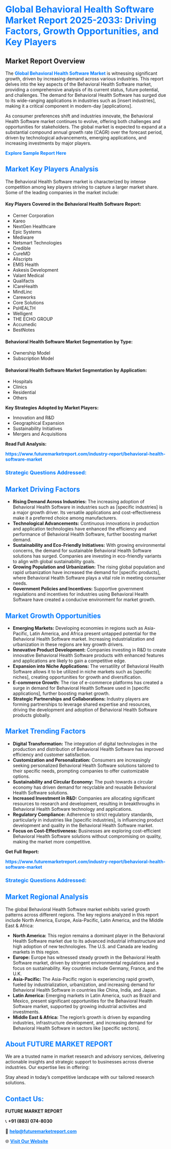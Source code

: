 <h1 style="color: #007BFF;">Global Behavioral Health Software Market Report 2025-2033: Driving Factors, Growth Opportunities, and Key Players</h1>

<section id="overview">
<h2>Market Report Overview</h2>
<p>The <a href="https://www.futuremarketreport.com/industry-report/behavioral-health-software-market" style="color: #007BFF; text-decoration: none;"><strong>Global Behavioral Health Software Market</strong></a> is witnessing significant growth, driven by increasing demand across various industries. This report delves into the key aspects of the Behavioral Health Software market, providing a comprehensive analysis of its current status, future potential, and challenges. The demand for Behavioral Health Software has surged due to its wide-ranging applications in industries such as [insert industries], making it a critical component in modern-day [applications].</p>
<p>As consumer preferences shift and industries innovate, the Behavioral Health Software market continues to evolve, offering both challenges and opportunities for stakeholders. The global market is expected to expand at a substantial compound annual growth rate (CAGR) over the forecast period, driven by technological advancements, emerging applications, and increasing investments by major players.</p>
</section>

<section id="overview">
<p><a href="https://www.futuremarketreport.com/request-sample/reportId=80078" style="color: #007BFF; text-decoration: none;"><strong>Explore Sample Report Here</strong></a></p>
</section>

<section id="key-players">
<h2 style="color: #007BFF;">Market Key Players Analysis</h2>
<p>The Behavioral Health Software market is characterized by intense competition among key players striving to capture a larger market share. Some of the leading companies in the market include:</p>
<h4>Key Players Covered in the Behavioral Health Software Report:</h4>
<ul><li>Cerner Corporation</li><li>Kareo</li><li>NextGen Healthcare</li><li>Epic Systems</li><li>Mediware</li><li>Netsmart Technologies</li><li>Credible</li><li>CureMD</li><li>Allscripts</li><li>EMIS Health</li><li>Askesis Development</li><li>Valant Medical</li><li>Qualifacts</li><li>ICareHealth</li><li>MindLinc</li><li>Careworks</li><li>Core Solutions</li><li>PsHEALTH</li><li>Welligent</li><li>THE ECHO GROUP</li><li>Accumedic</li><li>BestNotes</li></ul>
<h4>Behavioral Health Software Market Segmentation by Type:</h4>
<ul><li>Ownership Model</li><li>Subscription Model</li></ul>

<h4>Behavioral Health Software Market Segmentation by Application:</h4>
<ul><li>Hospitals</li><li>Clinics</li><li>Residential</li><li>Others</li></ul>
<p><strong>Key Strategies Adopted by Market Players:</strong></p>
<ul>
<li>Innovation and R&D</li>
<li>Geographical Expansion</li>
<li>Sustainability Initiatives</li>
<li>Mergers and Acquisitions</li>
</ul>
</section>

<section>
<p><strong>Read Full Analysis: </strong></p><a href="https://www.futuremarketreport.com/industry-report/behavioral-health-software-market" style="color: #007BFF; text-decoration: none;"><strong>https://www.futuremarketreport.com/industry-report/behavioral-health-software-market</strong></a>
<h3 style="color: #007BFF;">Strategic Questions Addressed:</h3>
</section>

<section id="driving-factors">
<h2 style="color: #007BFF;">Market Driving Factors</h2>
<ul>
<li><strong>Rising Demand Across Industries:</strong> The increasing adoption of Behavioral Health Software in industries such as [specific industries] is a major growth driver. Its versatile applications and cost-effectiveness make it a preferred choice among manufacturers.</li>
<li><strong>Technological Advancements:</strong> Continuous innovations in production and application technologies have enhanced the efficiency and performance of Behavioral Health Software, further boosting market demand.</li>
<li><strong>Sustainability and Eco-Friendly Initiatives:</strong> With growing environmental concerns, the demand for sustainable Behavioral Health Software solutions has surged. Companies are investing in eco-friendly variants to align with global sustainability goals.</li>
<li><strong>Growing Population and Urbanization:</strong> The rising global population and rapid urbanization have increased the demand for [specific products], where Behavioral Health Software plays a vital role in meeting consumer needs.</li>
<li><strong>Government Policies and Incentives:</strong> Supportive government regulations and incentives for industries using Behavioral Health Software have created a conducive environment for market growth.</li>
</ul>
</section>

<section id="growth-opportunities">
<h2 style="color: #007BFF;">Market Growth Opportunities</h2>
<ul>
<li><strong>Emerging Markets:</strong> Developing economies in regions such as Asia-Pacific, Latin America, and Africa present untapped potential for the Behavioral Health Software market. Increasing industrialization and urbanization in these regions are key growth drivers.</li>
<li><strong>Innovative Product Development:</strong> Companies investing in R&D to create innovative Behavioral Health Software products with enhanced features and applications are likely to gain a competitive edge.</li>
<li><strong>Expansion into Niche Applications:</strong> The versatility of Behavioral Health Software allows it to be utilized in niche markets such as [specific niches], creating opportunities for growth and diversification.</li>
<li><strong>E-commerce Growth:</strong> The rise of e-commerce platforms has created a surge in demand for Behavioral Health Software used in [specific applications], further boosting market growth.</li>
<li><strong>Strategic Partnerships and Collaborations:</strong> Industry players are forming partnerships to leverage shared expertise and resources, driving the development and adoption of Behavioral Health Software products globally.</li>
</ul>
</section>

<section id="trending-factors">
<h2 style="color: #007BFF;">Market Trending Factors</h2>
<ul>
<li><strong>Digital Transformation:</strong> The integration of digital technologies in the production and distribution of Behavioral Health Software has improved efficiency and customer satisfaction.</li>
<li><strong>Customization and Personalization:</strong> Consumers are increasingly seeking personalized Behavioral Health Software solutions tailored to their specific needs, prompting companies to offer customizable options.</li>
<li><strong>Sustainability and Circular Economy:</strong> The push towards a circular economy has driven demand for recyclable and reusable Behavioral Health Software solutions.</li>
<li><strong>Increased Investment in R&D:</strong> Companies are allocating significant resources to research and development, resulting in breakthroughs in Behavioral Health Software technology and applications.</li>
<li><strong>Regulatory Compliance:</strong> Adherence to strict regulatory standards, particularly in industries like [specific industries], is influencing product development and quality in the Behavioral Health Software market.</li>
<li><strong>Focus on Cost-Effectiveness:</strong> Businesses are exploring cost-efficient Behavioral Health Software solutions without compromising on quality, making the market more competitive.</li>
</ul>
</section>

<section>
<p><strong>Get Full Report: </strong></p><a href="https://www.futuremarketreport.com/industry-report/behavioral-health-software-market" style="color: #007BFF; text-decoration: none;"><strong>https://www.futuremarketreport.com/industry-report/behavioral-health-software-market</strong></a>
<h3 style="color: #007BFF;">Strategic Questions Addressed:</h3>
</section>


<section id="regional-analysis">
<h2 style="color: #007BFF;">Market Regional Analysis</h2>
<p>The global Behavioral Health Software market exhibits varied growth patterns across different regions. The key regions analyzed in this report include North America, Europe, Asia-Pacific, Latin America, and the Middle East & Africa:</p>
<ul>
<li><strong>North America:</strong> This region remains a dominant player in the Behavioral Health Software market due to its advanced industrial infrastructure and high adoption of new technologies. The U.S. and Canada are leading markets in this region.</li>
<li><strong>Europe:</strong> Europe has witnessed steady growth in the Behavioral Health Software market, driven by stringent environmental regulations and a focus on sustainability. Key countries include Germany, France, and the U.K.</li>
<li><strong>Asia-Pacific:</strong> The Asia-Pacific region is experiencing rapid growth, fueled by industrialization, urbanization, and increasing demand for Behavioral Health Software in countries like China, India, and Japan.</li>
<li><strong>Latin America:</strong> Emerging markets in Latin America, such as Brazil and Mexico, present significant opportunities for the Behavioral Health Software market, supported by growing industrial activities and investments.</li>
<li><strong>Middle East & Africa:</strong> The region’s growth is driven by expanding industries, infrastructure development, and increasing demand for Behavioral Health Software in sectors like [specific sectors].</li>
</ul>
</section>

<footer>
<h2 style="color: #007BFF;">About FUTURE MARKET REPORT</h2>
<p>We are a trusted name in market research and advisory services, delivering actionable insights and strategic support to businesses across diverse industries. Our expertise lies in offering:</p>

<p>Stay ahead in today’s competitive landscape with our tailored research solutions.</p>

<h2 style="color: #007BFF;">Contact Us:</h2>
<p><strong>FUTURE MARKET REPORT</strong></p>
<p>📞 <strong>+91 (883) 074-8030</strong></p>
<p>📧 <strong><a href="mailto:help@futuremarketreport.com" style="color: #007BFF;">help@futuremarketreport.com</a></strong></p>
<p>🌐 <strong><a href="https://www.futuremarketreport.com/" style="color: #007BFF;">Visit Our Website</a></strong></p>
</footer>
